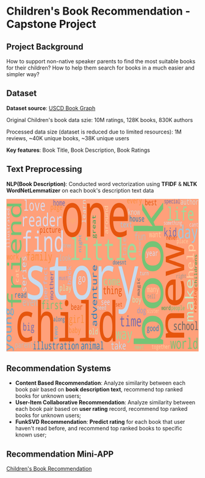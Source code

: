 # Children's Book Recommendation - Capstone Project

## Project Background
How to support non-native speaker parents to find the most suitable books for their children? How to help them search for books in a much easier and simpler way?


## Dataset

**Dataset source**: [USCD Book Graph](https://sites.google.com/eng.ucsd.edu/ucsdbookgraph/home)

Original Children's book data szie: 10M ratings, 128K books, 830K authors

Processed data size (dataset is reduced due to limited resources): 1M reviews, ~40K unique books, ~38K unique users

**Key features**: Book Title, Book Description, Book Ratings

## Text Preprocessing

**NLP(Book Description)**: Conducted word vectorization using **TFIDF** & **NLTK WordNetLemmatizer** on each book's description text data

<p align="center">
<img src="image/book_word_cloud.png" width="750" height="400" />
</p>

## Recommendation Systems

- **Content Based Recommendation**: Analyze similarity between each book pair based on **book description text**, recommend top ranked books for unknown users;
- **User-Item Collaborative Recommendation**: Analyze similarity between each book pair based on **user rating** record, recommend top ranked books for unknown users;
- **FunkSVD Recommendation**: **Predict rating** for each book that user haven't read before, and recommend top ranked books to specific known user;

## Recommendation Mini-APP

[Children's Book Recommendation](https://sileihuo-book-recommend-childrens.streamlit.app/)
